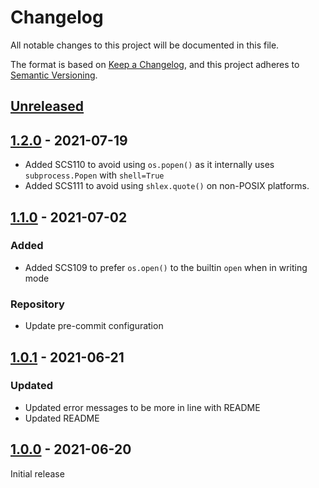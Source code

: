 # Changelog

All notable changes to this project will be documented in this file.

The format is based on [Keep a Changelog](https://keepachangelog.com/en/1.0.0/),
and this project adheres to [Semantic Versioning](https://semver.org/spec/v2.0.0.html).

## [Unreleased]

## [1.2.0] - 2021-07-19

-   Added SCS110 to avoid using `os.popen()` as it internally uses `subprocess.Popen` with `shell=True`
-   Added SCS111 to avoid using `shlex.quote()` on non-POSIX platforms.

## [1.1.0] - 2021-07-02

### Added

-   Added SCS109 to prefer `os.open()` to the builtin `open` when in writing mode

### Repository

-   Update pre-commit configuration

## [1.0.1] - 2021-06-21

### Updated

-   Updated error messages to be more in line with README
-   Updated README

## [1.0.0] - 2021-06-20

Initial release

[Unreleased]: https://github.com/Takishima/flake8-secure-coding-standard/compare/v1.2.0...HEAD

[1.2.0]: https://github.com/Takishima/flake8-secure-coding-standard/compare/v1.1.0...v1.2.0

[1.1.0]: https://github.com/Takishima/flake8-secure-coding-standard/compare/v1.0.1...v1.1.0

[1.0.1]: https://github.com/Takishima/flake8-secure-coding-standard/compare/v1.0.0...v1.0.1

[1.0.0]: https://github.com/Takishima/flake8-secure-coding-standard/compare/c18cc7130a40405bd92e49b22675e8ddbe0bc8cd...v1.0.0
